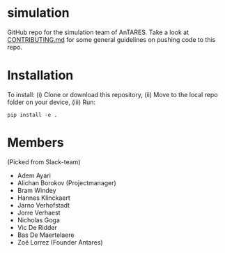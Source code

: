 # simulation
GitHub repo for the simulation team of AnTARES. 
Take a look at [CONTRIBUTING.md](CONTRIBUTING.md) for some general guidelines on pushing code to this repo. 

# Installation
To install: 
(i) Clone or download this repository,
(ii) Move to the local repo folder on your device,
(iii) Run:
```
pip install -e .
```

# Members
(Picked from Slack-team)
- Adem Ayari
- Alichan Borokov (Projectmanager)
- Bram Windey
- Hannes Klinckaert
- Jarno Verhofstadt
- Jorre Verhaest
- Nicholas Goga
- Vic De Ridder
- Bas De Maertelaere
- Zoë Lorrez (Founder Antares)
